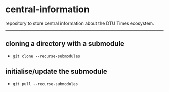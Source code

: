 # central-information

repository to store central information about the DTU Times ecosystem.

---
## cloning a directory with a submodule 
- ```git clone --recurse-submodules``` 

## initialise/update the submodule
- ```git pull --recurse-submodules``` 

